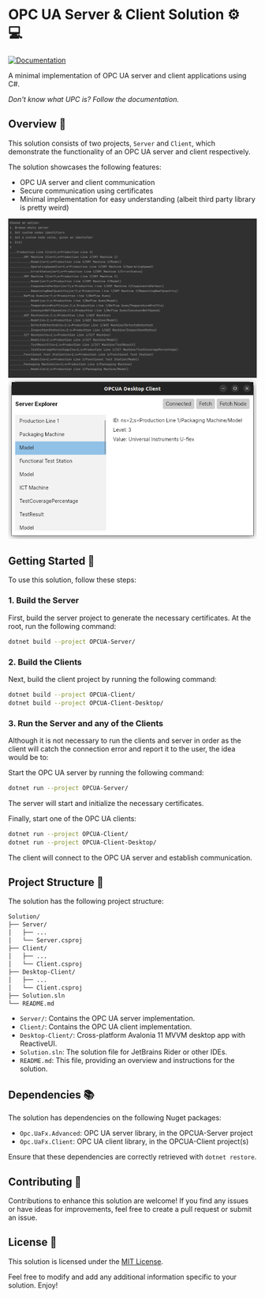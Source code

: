 # OPC UA Server & Client Solution :gear: :computer:

[![Documentation](https://img.shields.io/badge/Documentation-Understanding%20OPC-blue)](.documentation/01_understanding_upc.md)

A minimal implementation of OPC UA server and client applications using C#.

_Don't know what UPC is? Follow the documentation._

## Overview :telescope:

This solution consists of two projects, `Server` and `Client`, which demonstrate the functionality of an OPC UA server and client respectively.

The solution showcases the following features:
- OPC UA server and client communication
- Secure communication using certificates
- Minimal implementation for easy understanding (albeit third party library is pretty weird)

![readme-client.png](.readme/readme-client.png)
![readme-client-desktop.png](.readme/readme-client-desktop.png)

## Getting Started :rocket:

To use this solution, follow these steps:

### 1. Build the Server

First, build the server project to generate the necessary certificates. At the root, run the following command:

```bash
dotnet build --project OPCUA-Server/
```

### 2. Build the Clients

Next, build the client project by running the following command:

```bash
dotnet build --project OPCUA-Client/
dotnet build --project OPCUA-Client-Desktop/
```

### 3. Run the Server and any of the Clients

Although it is not necessary to run the clients and server in order as the client will catch the connection error and report it to the user, the idea would be to: 

Start the OPC UA server by running the following command:

```bash
dotnet run --project OPCUA-Server/
```

The server will start and initialize the necessary certificates.


Finally, start one of the OPC UA clients:

```bash
dotnet run --project OPCUA-Client/
dotnet run --project OPCUA-Client-Desktop/
```

The client will connect to the OPC UA server and establish communication.

## Project Structure :file_folder:

The solution has the following project structure:

```text
Solution/
├── Server/
│   ├── ...
│   └── Server.csproj
├── Client/
│   ├── ...
│   └── Client.csproj
├── Desktop-Client/
│   ├── ...
│   └── Client.csproj
├── Solution.sln
└── README.md
```

- `Server/`: Contains the OPC UA server implementation.
- `Client/`: Contains the OPC UA client implementation.
- `Desktop-Client/`: Cross-platform Avalonia 11 MVVM desktop app with ReactiveUI.
- `Solution.sln`: The solution file for JetBrains Rider or other IDEs.
- `README.md`: This file, providing an overview and instructions for the solution.

## Dependencies :books:

The solution has dependencies on the following Nuget packages:
- `Opc.UaFx.Advanced`: OPC UA server library, in the OPCUA-Server project
- `Opc.UaFx.Client`: OPC UA client library, in the OPCUA-Client project(s)

Ensure that these dependencies are correctly retrieved with `dotnet restore`.

## Contributing :raised_hands:

Contributions to enhance this solution are welcome! If you find any issues or have ideas for improvements, feel free to create a pull request or submit an issue.

## License :page_with_curl:

This solution is licensed under the [MIT License](LICENSE.md).

Feel free to modify and add any additional information specific to your solution. Enjoy!
